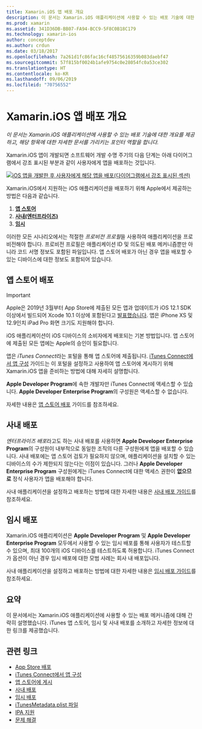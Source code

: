 ```yaml
---
title: Xamarin.iOS 앱 배포 개요
description: 이 문서는 Xamarin.iOS 애플리케이션에 사용할 수 있는 배포 기술에 대한 개요를 제공하고, 해당 항목에 대한 자세한 문서를 가리키는 포인터 역할을 합니다.
ms.prod: xamarin
ms.assetid: 341D36DB-BB07-FA94-BCC9-5F8C0B18C179
ms.technology: xamarin-ios
author: conceptdev
ms.author: crdun
ms.date: 03/18/2017
ms.openlocfilehash: 7a261d1fc86fac16cf48575616359b083daebf47
ms.sourcegitcommit: 57f815bf0024b1afe9754c0e28054fc0a53ce302
ms.translationtype: HT
ms.contentlocale: ko-KR
ms.lasthandoff: 09/06/2019
ms.locfileid: "70756552"
---
```

# <a name="xamarinios-app-distribution-overview"></a>Xamarin.iOS 앱 배포 개요

_이 문서는 Xamarin.iOS 애플리케이션에 사용할 수 있는 배포 기술에 대한 개요를 제공하고, 해당 항목에 대한 자세한 문서를 가리키는 포인터 역할을 합니다._

Xamarin.iOS 앱이 개발되면 소프트웨어 개발 수명 주기의 다음 단계는 아래 다이어그램에서 강조 표시된 부분과 같이 사용자에게 앱을 배포하는 것입니다.

[![](images/publishingdiagram.png "iOS 앱을 개발한 후 사용자에게 해당 앱을 배포(다이어그램에서 강조 표시된 섹션)")](images/publishingdiagram.png#lightbox)

Xamarin.iOS에서 지원하는 iOS 애플리케이션을 배포하기 위해 Apple에서 제공하는 방법은 다음과 같습니다.

1. [**앱 스토어**](#App_Store_Distribution)
2. [**사내(엔터프라이즈)** ](#In-House_Distribution)
3. [**임시**](#Ad_Hoc_Distribution)

이러한 모든 시나리오에서는 적절한 *프로비전 프로필*을 사용하여 애플리케이션을 프로비전해야 합니다. 프로비전 프로필은 애플리케이션 ID 및 의도된 배포 메커니즘뿐만 아니라 코드 서명 정보도 포함된 파일입니다. 앱 스토어 배포가 아닌 경우 앱을 배포할 수 있는 디바이스에 대한 정보도 포함되어 있습니다.

<a name="App_Store_Distribution"/>

## <a name="app-store-distribution"></a>앱 스토어 배포

> [!IMPORTANT]
> Apple은 2019년 3월부터 App Store에 제출된 모든 앱과 업데이트가 iOS 12.1 SDK 이상에서 빌드되어 Xcode 10.1 이상에 포함된다고 [발표했습니다](https://developer.apple.com/ios/submit/).
> 앱은 iPhone XS 및 12.9인치 iPad Pro 화면 크기도 지원해야 합니다.

iOS 애플리케이션이 iOS 디바이스의 소비자에게 배포되는 기본 방법입니다. 앱 스토어에 제출된 모든 앱에는 Apple의 승인이 필요합니다.

앱은 *iTunes Connect*라는 포털을 통해 앱 스토어에 제출됩니다. [iTunes Connect에서 앱 구성](~/ios/deploy-test/app-distribution/app-store-distribution/itunesconnect.md) 가이드는 이 포털을 설정하고 사용하여 앱 스토어에 게시하기 위해 Xamarin.iOS 앱을 준비하는 방법에 대해 자세히 설명합니다.

**Apple Developer Program**에 속한 개발자만 iTunes Connect에 액세스할 수 있습니다. **Apple Developer Enterprise Program**의 구성원은 액세스할 수 없습니다.

자세한 내용은 [앱 스토어 배포](~/ios/deploy-test/app-distribution/app-store-distribution/index.md) 가이드를 참조하세요.

<a name="In-House_Distribution"/>

## <a name="in-house-distribution"></a>사내 배포

*엔터프라이즈 배포*라고도 하는 사내 배포를 사용하면 **Apple Developer Enterprise Program**의 구성원이 내부적으로 동일한 조직의 다른 구성원에게 앱을 배포할 수 있습니다. 사내 배포에는 앱 스토어 검토가 필요하지 않으며, 애플리케이션을 설치할 수 있는 디바이스의 수가 제한되지 않는다는 이점이 있습니다. 그러나 **Apple Developer Enterprise Program** 구성원에게는 iTunes Connect에 대한 액세스 권한이 **없으므로** 정식 사용자가 앱을 배포해야 합니다.

사내 애플리케이션을 설정하고 배포하는 방법에 대한 자세한 내용은 [사내 배포 가이드](~/ios/deploy-test/app-distribution/in-house-distribution.md)를 참조하세요.

<a name="Ad_Hoc_Distribution"/>

## <a name="ad-hoc-distribution"></a>임시 배포

Xamarin.iOS 애플리케이션은 **Apple Developer Program** 및 **Apple Developer Enterprise Program** 모두에서 사용할 수 있는 임시 배포를 통해 사용자가 테스트할 수 있으며, 최대 100개의 iOS 디바이스를 테스트하도록 허용합니다. iTunes Connect가 옵션이 아닌 경우 임시 배포에 대한 모범 사례는 회사 내 배포입니다.

사내 애플리케이션을 설정하고 배포하는 방법에 대한 자세한 내용은 [임시 배포 가이드](~/ios/deploy-test/app-distribution/ad-hoc-distribution.md)를 참조하세요.

## <a name="summary"></a>요약

이 문서에서는 Xamarin.iOS 애플리케이션에 사용할 수 있는 배포 메커니즘에 대해 간략히 설명했습니다. iTunes 앱 스토어, 임시 및 사내 배포를 소개하고 자세한 정보에 대한 링크를 제공했습니다.

## <a name="related-links"></a>관련 링크

- [App Store 배포](~/ios/deploy-test/app-distribution/app-store-distribution/index.md)
- [iTunes Connect에서 앱 구성](~/ios/deploy-test/app-distribution/app-store-distribution/itunesconnect.md)
- [앱 스토어에 게시](~/ios/deploy-test/app-distribution/app-store-distribution/publishing-to-the-app-store.md)
- [사내 배포](~/ios/deploy-test/app-distribution/in-house-distribution.md)
- [임시 배포](~/ios/deploy-test/app-distribution/ad-hoc-distribution.md)
- [iTunesMetadata.plist 파일](~/ios/deploy-test/app-distribution/itunesmetadata.md)
- [IPA 지원](~/ios/deploy-test/app-distribution/ipa-support.md)
- [문제 해결](~/ios/deploy-test/troubleshooting.md)
